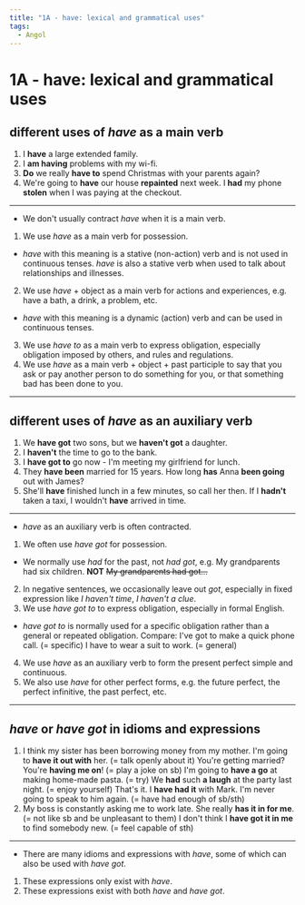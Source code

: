 ```yaml
---
title: "1A - have: lexical and grammatical uses"
tags:
  - Angol
---
```


# 1A - have: lexical and grammatical uses

## different uses of _have_ as a main verb

1. I **have** a large extended family.
2. I **am having** problems with my wi-fi.
3. **Do** we really **have to** spend Christmas with your parents again?
4. We're going to **have** our house **repainted** next week.
   I **had** my phone **stolen** when I was paying at the checkout.

---

- We don't usually contract _have_ when it is a main verb.
1. We use _have_ as a main verb for possession.
- _have_ with this meaning is a stative (non-action) verb and is not used in continuous tenses. _have_ is also a stative verb when used to talk about relationships and illnesses.
2. We use _have_ + object as a main verb for actions and experiences, e.g. have a bath, a drink, a problem, etc.
- _have_ with this meaning is a dynamic (action) verb and can be used in continuous tenses.
3. We use _have to_ as a main verb to express obligation, especially obligation imposed by others, and rules and regulations.
4. We use _have_ as a main verb + object + past participle to say that you ask or pay another person to do something for you, or that something bad has been done to you.

---

## different uses of _have_ as an auxiliary verb

1. We **have got** two sons, but we **haven't got** a daughter.
2. I **haven't** the time to go to the bank.
3. I **have got to** go now - I'm meeting my girlfriend for lunch.
4. They **have been** married for 15 years.
   How long **has** Anna **been going** out with James?
5. She'll **have** finished lunch in a few minutes, so call her then.
   If I **hadn't** taken a taxi, I wouldn't **have** arrived in time.

---

- _have_ as an auxiliary verb is often contracted.
1. We often use _have got_ for possession.
- We normally use _had_ for the past, not _had got_, e.g. My grandparents had six children. **NOT** ~~My grandparents had got...~~
2. In negative sentences, we occasionally leave out _got_, especially in fixed expression like *I haven't time*, *I haven't a clue*.
3. We use _have got to_ to express obligation, especially in formal English.
- _have got to_ is normally used for a specific obligation rather than a general or repeated obligation. Compare:
  I've got to make a quick phone call. (= specific)
  I have to wear a suit to work. (= general)
4. We use _have_ as an auxiliary verb to form the present perfect simple and continuous.
5. We also use _have_ for other perfect forms, e.g. the future perfect, the perfect infinitive, the past perfect, etc.

---

## _have_ or _have got_ in idioms and expressions

1. I think my sister has been borrowing money from my mother. I'm going to **have it out with** her. (= talk openly about it)
   You're getting married? You're **having me on**! (= play a joke on sb)
   I'm going to **have a go** at making home-made pasta. (= try)
   We **had** such **a laugh** at the party last night. (= enjoy yourself)
   That's it. I **have had it** with Mark. I'm never going to speak to him again. (= have had enough of sb/sth)
2. My boss is constantly asking me to work late. She really **has it in for me**. (= not like sb and be unpleasant to them)
   I don't think I **have got it in me** to find somebody new. (= feel capable of sth)

---

- There are many idioms and expressions with _have_, some of which can also be used with _have got_.
1. These expressions only exist with _have_.
2. These expressions exist with both _have_ and _have got_.